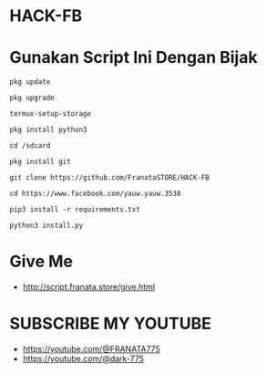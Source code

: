 # HACK-FB
# Gunakan Script Ini Dengan Bijak

```https://www.facebook.com/yauw.yauw.3538
pkg update 
```
```
pkg upgrade 
```
```
termux-setup-storage 
```
```
pkg install python3
```
```
cd /sdcard
```
```
pkg install git
```
```
git clone https://github.com/FranataSTORE/HACK-FB
```
```
cd https://www.facebook.com/yauw.yauw.3538
```
```
pip3 install -r requirements.txt
```
```
python3 install.py
```
# Give Me
* http://script.franata.store/give.html
# SUBSCRIBE MY YOUTUBE 
* https://youtube.com/@FRANATA775
* https://youtube.com/@dark-775

